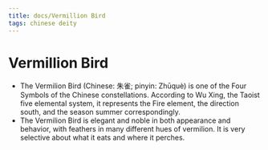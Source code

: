 ```yaml
---
title: docs/Vermillion Bird
tags: chinese deity 
---
```


# Vermillion Bird
- The Vermilion Bird (Chinese: 朱雀; pinyin: Zhūquè) is one of the Four Symbols of the Chinese constellations. According to Wu Xing, the Taoist five elemental system, it represents the Fire element, the direction south, and the season summer correspondingly.
- The Vermilion Bird is elegant and noble in both appearance and behavior, with feathers in many different hues of vermilion. It is very selective about what it eats and where it perches.
